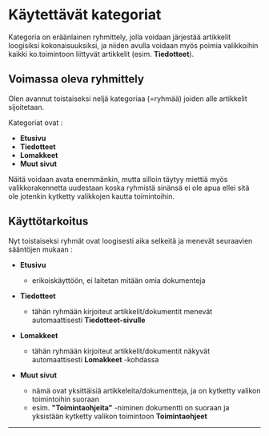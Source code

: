 # Käytettävät kategoriat

Kategoria on eräänlainen ryhmittely, jolla voidaan järjestää artikkelit loogisiksi kokonaisuuksiksi,
ja niiden avulla voidaan myös poimia valikkoihin kaikki ko.toimintoon liittyvät artikkelit (esim. __Tiedotteet__).

## Voimassa oleva ryhmittely

Olen avannut toistaiseksi neljä kategoriaa (=ryhmää) joiden alle artikkelit sijoitetaan.

Kategoriat ovat :

* __Etusivu__
* __Tiedotteet__
* __Lomakkeet__
* __Muut sivut__

Näitä voidaan avata enemmänkin, mutta silloin täytyy miettiä myös valikkorakennetta uudestaan
koska ryhmistä sinänsä ei ole apua ellei sitä ole jotenkin kytketty valikkojen kautta toimintoihin.

## Käyttötarkoitus

<div id="tiivistetty">

Nyt toistaiseksi ryhmät ovat loogisesti aika selkeitä ja menevät seuraavien sääntöjen mukaan :

* __Etusivu__
    - erikoiskäyttöön, ei laitetan mitään omia dokumenteja

* __Tiedotteet__
    - tähän ryhmään kirjoiteut artikkelit/dokumentit menevät automaattisesti __Tiedotteet-sivulle__

* __Lomakkeet__
    - tähän ryhmään kirjoiteut artikkelit/dokumentit näkyvät automaattisesti __Lomakkeet__ -kohdassa

* __Muut sivut__
    - nämä ovat yksittäisiä artikkeleita/dokumentteja, ja on kytketty valikon toimintoihin suoraan
    - esim. __"Toimintaohjeita"__ -niminen dokumentti on suoraan ja yksistään kytketty valikon
    toimintoon __Toimintaohjeet__

</div>

----
